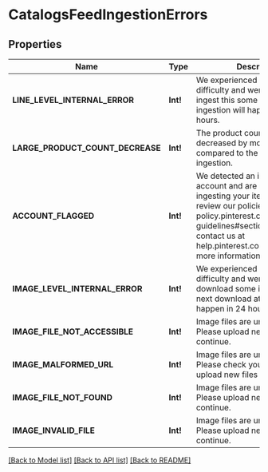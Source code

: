# CatalogsFeedIngestionErrors

## Properties
Name | Type | Description | Notes
------------ | ------------- | ------------- | -------------
**LINE_LEVEL_INTERNAL_ERROR** | **Int!** | We experienced a technical difficulty and were unable to ingest this some items. The next ingestion will happen in 24 hours. | [optional] [default to null]
**LARGE_PRODUCT_COUNT_DECREASE** | **Int!** | The product count has decreased by more than 99% compared to the last successful ingestion. | [optional] [default to null]
**ACCOUNT_FLAGGED** | **Int!** | We detected an issue with your account and are not currently ingesting your items. Please review our policies at policy.pinterest.com/community-guidelines#section-spam or contact us at help.pinterest.com/contact for more information. | [optional] [default to null]
**IMAGE_LEVEL_INTERNAL_ERROR** | **Int!** | We experienced a technical difficulty and were unable to download some images. The next download attempt will happen in 24 hours. | [optional] [default to null]
**IMAGE_FILE_NOT_ACCESSIBLE** | **Int!** | Image files are unreadable. Please upload new files to continue. | [optional] [default to null]
**IMAGE_MALFORMED_URL** | **Int!** | Image files are unreadable. Please check your link and upload new files to continue. | [optional] [default to null]
**IMAGE_FILE_NOT_FOUND** | **Int!** | Image files are unreadable. Please upload new files to continue. | [optional] [default to null]
**IMAGE_INVALID_FILE** | **Int!** | Image files are unreadable. Please upload new files to continue. | [optional] [default to null]

[[Back to Model list]](../README.md#documentation-for-models) [[Back to API list]](../README.md#documentation-for-api-endpoints) [[Back to README]](../README.md)


